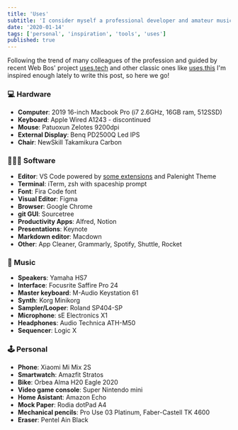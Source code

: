 ```yaml
---
title: 'Uses'
subtitle: 'I consider myself a professional developer and amateur musician. These are my weapons of choice.'
date: '2020-01-14'
tags: ['personal', 'inspiration', 'tools', 'uses']
published: true
---
```


Following the trend of many colleagues of the profession and guided by recent Web Bos' project [uses.tech](https://uses.tech/) and other classic ones like [uses.this](https://usesthis.com/) I'm inspired enough lately to write this post, so here we go!

### 💻 Hardware

- **Computer**: 2019 16-inch Macbook Pro (i7 2.6GHz, 16GB ram, 512SSD)
- **Keyboard**: Apple Wired A1243 - discontinued
- **Mouse**: Patuoxun Zelotes 9200dpi
- **External Display**: Benq PD2500Q Led IPS
- **Chair**: NewSkill Takamikura Carbon

### 👨🏼‍💻 Software

- **Editor**: VS Code powered by [some extensions](https://github.com/jmlweb/dotfiles/blob/master/vscode-extensions.sh) and Palenight Theme
- **Terminal**: iTerm, zsh with spaceship prompt
- **Font**: Fira Code font
- **Visual Editor**: Figma
- **Browser**: Google Chrome
- **git GUI**: Sourcetree
- **Productivity Apps**: Alfred, Notion
- **Presentations**: Keynote
- **Markdown editor**: Macdown
- **Other**: App Cleaner, Grammarly, Spotify, Shuttle, Rocket

### 🎹 Music

- **Speakers**: Yamaha HS7
- **Interface**: Focusrite Saffire Pro 24
- **Master keyboard**: M-Audio Keystation 61
- **Synth**: Korg Minikorg
- **Sampler/Looper**: Roland SP404-SP
- **Microphone**: sE Electronics X1
- **Headphones**: Audio Technica ATH-M50
- **Sequencer**: Logic X

### 🕹 Personal

- **Phone**: Xiaomi Mi Mix 2S
- **Smartwatch**: Amazfit Stratos
- **Bike**: Orbea Alma H20 Eagle 2020
- **Video game console**: Super Nintendo mini
- **Home Asistant**: Amazon Echo
- **Mock Paper**: Rodia dotPad A4
- **Mechanical pencils**: Pro Use 03 Platinum, Faber-Castell TK 4600
- **Eraser**: Pentel Ain Black
